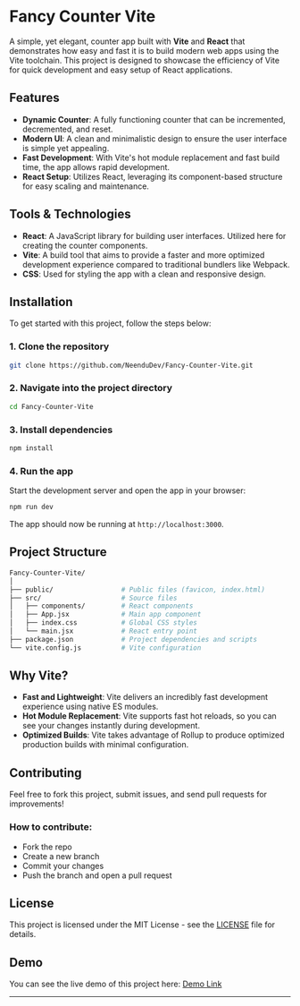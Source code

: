 # Fancy Counter Vite

A simple, yet elegant, counter app built with **Vite** and **React** that demonstrates how easy and fast it is to build modern web apps using the Vite toolchain. This project is designed to showcase the efficiency of Vite for quick development and easy setup of React applications.

## Features

- **Dynamic Counter**: A fully functioning counter that can be incremented, decremented, and reset.
- **Modern UI**: A clean and minimalistic design to ensure the user interface is simple yet appealing.
- **Fast Development**: With Vite's hot module replacement and fast build time, the app allows rapid development.
- **React Setup**: Utilizes React, leveraging its component-based structure for easy scaling and maintenance.

## Tools & Technologies

- **React**: A JavaScript library for building user interfaces. Utilized here for creating the counter components.
- **Vite**: A build tool that aims to provide a faster and more optimized development experience compared to traditional bundlers like Webpack.
- **CSS**: Used for styling the app with a clean and responsive design.

## Installation

To get started with this project, follow the steps below:

### 1. Clone the repository

```bash
git clone https://github.com/NeenduDev/Fancy-Counter-Vite.git
```

### 2. Navigate into the project directory

```bash
cd Fancy-Counter-Vite
```

### 3. Install dependencies

```bash
npm install
```

### 4. Run the app

Start the development server and open the app in your browser:

```bash
npm run dev
```

The app should now be running at `http://localhost:3000`.

## Project Structure

```bash
Fancy-Counter-Vite/
│
├── public/                 # Public files (favicon, index.html)
├── src/                    # Source files
│   ├── components/         # React components
│   ├── App.jsx             # Main app component
│   ├── index.css           # Global CSS styles
│   └── main.jsx            # React entry point
├── package.json            # Project dependencies and scripts
└── vite.config.js          # Vite configuration
```

## Why Vite?

- **Fast and Lightweight**: Vite delivers an incredibly fast development experience using native ES modules.
- **Hot Module Replacement**: Vite supports fast hot reloads, so you can see your changes instantly during development.
- **Optimized Builds**: Vite takes advantage of Rollup to produce optimized production builds with minimal configuration.

## Contributing

Feel free to fork this project, submit issues, and send pull requests for improvements!

### How to contribute:

- Fork the repo
- Create a new branch
- Commit your changes
- Push the branch and open a pull request

## License

This project is licensed under the MIT License - see the [LICENSE](./LICENSE.txt) file for details.

## Demo

You can see the live demo of this project here: [Demo Link](#)

---
